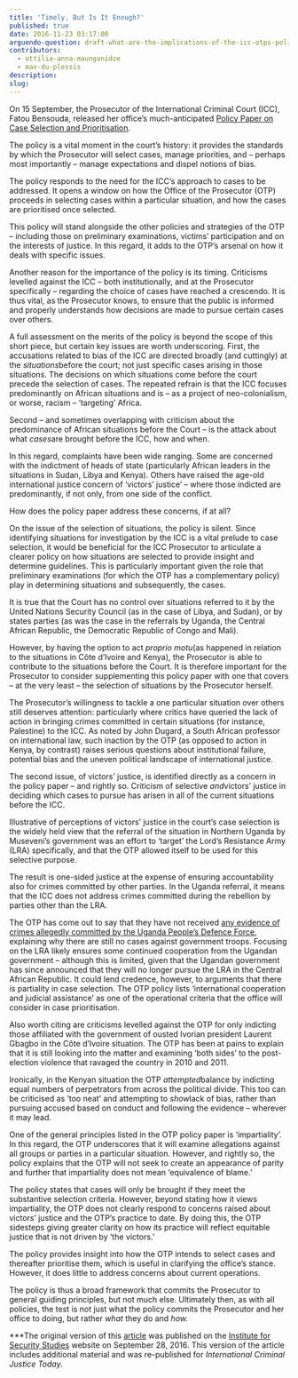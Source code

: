 ```yaml
---
title: 'Timely, But Is It Enough?'
published: true
date: 2016-11-23 03:17:00
arguendo-question: draft-what-are-the-implications-of-the-icc-otps-policy-paper-on-case-selection-and-prioritisation-2016
contributors:
  - ottilia-anna-maunganidze
  - max-du-plessis
description:
slug:
---
```



On 15 September, the Prosecutor of the International Criminal Court (ICC), Fatou Bensouda, released her office’s much-anticipated [Policy Paper on Case Selection and Prioritisation](https://www.icc-cpi.int/Pages/item.aspx?name=policy-paper-on-case-selection-and-prioritisation).

The policy is a vital moment in the court’s history: it provides the standards by which the Prosecutor will select cases, manage priorities, and – perhaps most importantly – manage expectations and dispel notions of bias.

The policy responds to the need for the ICC’s approach to cases to be addressed. It opens a window on how the Office of the Prosecutor (OTP) proceeds in selecting cases within a particular situation, and how the cases are prioritised once selected.

This policy will stand alongside the other policies and strategies of the OTP – including those on preliminary examinations, victims’ participation and on the interests of justice. In this regard, it adds to the OTP’s arsenal on how it deals with specific issues.

Another reason for the importance of the policy is its timing. Criticisms levelled against the ICC – both institutionally, and at the Prosecutor specifically – regarding the choice of cases have reached a crescendo. It is thus vital, as the Prosecutor knows, to ensure that the public is informed and properly understands how decisions are made to pursue certain cases over others.

A full assessment on the merits of the policy is beyond the scope of this short piece, but certain key issues are worth underscoring. First, the accusations related to bias of the ICC are directed broadly (and cuttingly) at the *situations*before the court; not just specific cases arising in those situations. The decisions on which situations come before the court precede the selection of cases. The repeated refrain is that the ICC focuses predominantly on African situations and is – as a project of neo-colonialism, or worse, racism – ‘targeting’ Africa.

Second – and sometimes overlapping with criticism about the predominance of African situations before the Court – is the attack about what *cases*are brought before the ICC, how and when.

In this regard, complaints have been wide ranging. Some are concerned with the indictment of heads of state (particularly African leaders in the situations in Sudan, Libya and Kenya). Others have raised the age-old international justice concern of ‘victors’ justice’ – where those indicted are predominantly, if not only, from one side of the conflict.

How does the policy paper address these concerns, if at all?

On the issue of the selection of situations, the policy is silent. Since identifying situations for investigation by the ICC is a vital prelude to case selection, it would be beneficial for the ICC Prosecutor to articulate a clearer policy on how situations are selected to provide insight and determine guidelines. This is particularly important given the role that preliminary examinations (for which the OTP has a complementary policy) play in determining situations and subsequently, the cases.

It is true that the Court has no control over situations referred to it by the United Nations Security Council (as in the case of Libya, and Sudan), or by states parties (as was the case in the referrals by Uganda, the Central African Republic, the Democratic Republic of Congo and Mali).

However, by having the option to act *proprio motu*(as happened in relation to the situations in Côte d’Ivoire and Kenya), the Prosecutor is able to contribute to the situations before the Court. It is therefore important for the Prosecutor to consider supplementing this policy paper with one that covers – at the very least – the selection of situations by the Prosecutor herself.

The Prosecutor’s willingness to tackle a one particular situation over others still deserves attention: particularly where critics have queried the lack of action in bringing crimes committed in certain situations (for instance, Palestine) to the ICC. As noted by John Dugard, a South African professor on international law, such inaction by the OTP (as opposed to action in Kenya, by contrast) raises serious questions about institutional failure, potential bias and the uneven political landscape of international justice.

The second issue, of victors’ justice, is identified directly as a concern in the policy paper – and rightly so. Criticism of selective *and*victors’ justice in deciding which cases to pursue has arisen in all of the current situations before the ICC.

Illustrative of perceptions of victors’ justice in the court’s case selection is the widely held view that the referral of the situation in Northern Uganda by Museveni’s government was an effort to ‘target’ the Lord’s Resistance Army (LRA) specifically, and that the OTP allowed itself to be used for this selective purpose.

The result is one-sided justice at the expense of ensuring accountability also for crimes committed by other parties. In the Uganda referral, it means that the ICC does not address crimes committed during the rebellion by parties other than the LRA.

The OTP has come out to say that they have not received [any evidence of crimes allegedly committed by the Uganda People’s Defence Force](http://acholitimes.com/2016/05/02/no-evidence-against-updf-says-icc/), explaining why there are still no cases against government troops. Focusing on the LRA likely ensures some continued cooperation from the Ugandan government – although this is limited, given that the Ugandan government has since announced that they will no longer pursue the LRA in the Central African Republic. It could lend credence, however, to arguments that there is partiality in case selection. The OTP policy lists ‘international cooperation and judicial assistance’ as one of the operational criteria that the office will consider in case prioritisation.

Also worth citing are criticisms levelled against the OTP for only indicting those affiliated with the government of ousted Ivorian president Laurent Gbagbo in the Côte d’Ivoire situation. The OTP has been at pains to explain that it is still looking into the matter and examining ‘both sides’ to the post-election violence that ravaged the country in 2010 and 2011.

Ironically, in the Kenyan situation the OTP *attempted*balance by indicting equal numbers of perpetrators from across the political divide. This too can be criticised as ‘too neat’ and attempting to *show*lack of bias, rather than pursuing accused based on conduct and following the evidence – wherever it may lead.

One of the general principles listed in the OTP policy paper is ‘impartiality’. In this regard, the OTP underscores that it will examine allegations against all groups or parties in a particular situation. However, and rightly so, the policy explains that the OTP will not seek to create an appearance of parity and further that impartiality does not mean ‘equivalence of blame.’

The policy states that cases will only be brought if they meet the substantive selection criteria. However, beyond stating how it views impartiality, the OTP does not clearly respond to concerns raised about victors’ justice and the OTP’s practice to date. By doing this, the OTP sidesteps giving greater clarity on how its practice will reflect equitable justice that is not driven by ‘the victors.’

The policy provides insight into how the OTP intends to select cases and thereafter prioritise them, which is useful in clarifying the office’s stance. However, it does little to address concerns about current operations.

The policy is thus a broad framework that commits the Prosecutor to general guiding principles, but not much else. Ultimately then, as with all policies, the test is not just what the policy commits the Prosecutor and her office to doing, but rather *what* they do and *how.*

\*\*\*The original version of this [article](https://www.issafrica.org/iss-today/icc-prosecutors-policy-on-case-selection-timely-but-is-it-enough) was published on the [Institute for Security Studies](https://www.issafrica.org/) website on September 28, 2016. This version of the article includes additional material and was re-published for *International Criminal Justice Today.*